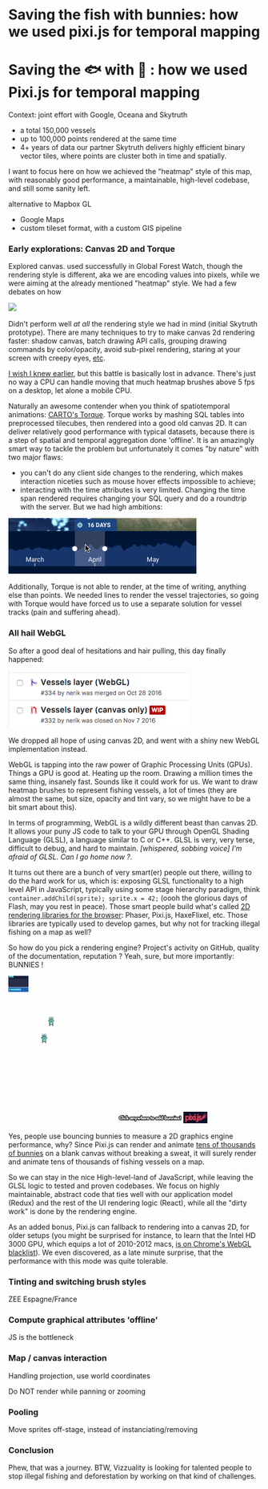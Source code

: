 # Saving the fish with bunnies: how we used pixi.js for temporal mapping

# Saving the 🐟 with 🐰 : how we used Pixi.js for temporal mapping

Context: joint effort with Google, Oceana and Skytruth
- a total 150,000 vessels
- up to 100,000 points rendered at the same time
- 4+ years of data
 our partner Skytruth delivers highly efficient binary vector tiles, where points are cluster both in time and spatially.


I want to focus here on how we achieved the "heatmap" style of this map, with reasonably good performance, a maintainable, high-level codebase, and still some sanity left.

alternative to Mapbox GL
- Google Maps
- custom tileset format, with a custom GIS pipeline

### Early explorations: Canvas 2D and Torque

Explored canvas. used successfully in Global Forest Watch, though the rendering style is different, aka we are encoding values into pixels, while we were aiming at the already mentioned "heatmap" style. We had a few debates on how

![](https://cloud.githubusercontent.com/assets/704210/16413800/89181720-3d34-11e6-92ce-a3ffc7786b72.gif)

Didn't perform well *at all* the rendering style we had in mind (initial Skytruth prototype).
There are many techniques to try to make canvas 2d rendering faster: shadow canvas, batch drawing API calls, grouping drawing commands by color/opacity, avoid sub-pixel rendering, staring at your screen with creepy eyes, <a href="https://www.html5rocks.com/en/tutorials/canvas/performance/">etc</a>.

<a href="https://github.com/Vizzuality/GlobalFishingWatch/pull/332">I wish I knew earlier</a>, but this battle is basically lost in advance. There's just no way a CPU can handle moving that much heatmap brushes above 5 fps on a desktop, let alone a mobile CPU.

Naturally an awesome contender when you think of spatiotemporal animations: <a href="https://carto.com/torque/">CARTO's Torque</a>. Torque works by mashing SQL tables into preprocessed tilecubes, then rendered into a good old canvas 2D. It can deliver relatively good performance with typical datasets, because there is a step of spatial and temporal aggregation done 'offline'. It is an amazingly smart way to tackle the problem but unfortunately it comes "by nature" with two major flaws:
- you can't do any client side changes to the rendering, which makes interaction niceties such as mouse hover effects impossible to achieve;
- interacting with the time attributes is very limited. Changing the time span rendered requires changing your SQL query and do a roundtrip with the server. But we had high ambitions:

![](time.gif)

Additionally, Torque is not able to render, at the time of writing, anything else than points. We needed lines to render the vessel trajectories, so going with Torque would have forced us to use a separate solution for vessel tracks (pain and suffering ahead).

### All hail WebGL

So after a good deal of hesitations and hair pulling, this day finally happened:

![](./webgl-canvas.png)

We dropped all hope of using canvas 2D, and went with a shiny new WebGL implementation instead.

WebGL is tapping into the raw power of Graphic Processing Units (GPUs). Things a GPU is good at. Heating up the room. Drawing a million times the same thing, insanely fast. Sounds like it could work for us. We want to draw heatmap brushes to represent fishing vessels, a lot of times (they are almost the same, but size, opacity and tint vary, so we might have to be a bit smart about this).

In terms of programming, WebGL is a wildly different beast than canvas 2D. It allows your puny JS code to talk to your GPU through OpenGL Shading Language (GLSL), a language similar to C or C++. GLSL is very, very terse, difficult to debug, and hard to maintain. _[whispered, sobbing voice] I'm afraid of GLSL. Can I go home now ?_.

It turns out there are a bunch of very smart(er) people out there, willing to do the hard work for us, which is: exposing GLSL functionality to a high level API in JavaScript, typically using some stage hierarchy paradigm, think `container.addChild(sprite); sprite.x = 42;` (oooh the glorious days of Flash, may you rest in peace). Those smart people build what's called <a href="https://html5gameengine.com/">2D rendering libraries for the browser</a>: Phaser, Pixi.js, HaxeFlixel, etc. Those libraries are typically used to develop games, but why not for tracking illegal fishing on a map as well?

So how do you pick a rendering engine? Project's activity on GitHub, quality of the documentation, reputation ? Yeah, sure, but more importantly: BUNNIES !

![](bunnies-small.gif)

Yes, people use bouncing bunnies to measure a 2D graphics engine performance, why? Since Pixi.js can render and animate <a href="http://www.goodboydigital.com/pixijs/bunnymark/">tens of thousands of bunnies</a> on a blank canvas without breaking a sweat, it will surely render and animate tens of thousands of fishing vessels on a map.

So we can stay in the nice High-level-land of JavaScript, while leaving the GLSL logic to tested and proven codebases. We focus on highly maintainable, abstract code that ties well with our application model (Redux) and the rest of the UI rendering logic (React), while all the "dirty work" is done by the rendering engine.

As an added bonus, Pixi.js can fallback to rendering into a canvas 2D, for older setups (you might be surprised for instance, to learn that the Intel HD 3000 GPU, which equips a lot of 2010-2012 macs, <a href="https://twitter.com/alteredq/status/783240214584107008">is on Chrome's WebGL blacklist</a>). We even discovered, as a late minute surprise, that the performance with this mode was quite tolerable.

### Tinting and switching brush styles

ZEE Espagne/France

### Compute graphical attributes 'offline'
JS is the bottleneck


### Map / canvas interaction

Handling projection, use world coordinates

Do NOT render while panning or zooming


### Pooling

Move sprites off-stage, instead of instanciating/removing





### Conclusion

Phew, that was a journey. BTW, Vizzuality is looking for talented people to stop illegal fishing and deforestation by working on that kind of challenges.
